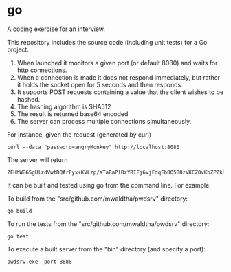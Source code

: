 go
=========

A coding exercise for an interview.

This repository includes the source code (including unit tests) for a Go project.

1. When launched it monitors a given port (or default 8080) and waits for http connections.
2. When a connection is made it does not respond immediately, but rather it holds the socket open for 5 seconds and then responds.
3. It supports POST requests containing a value that the client wishes to be hashed.
4. The hashing algorithm is SHA512
5. The result is returned base64 encoded
6. The server can process multiple connections simultaneously.

For instance, given the request (generated by curl)

    curl --data "password=angryMonkey" http://localhost:8080

The server will return

    ZEHhWB65gUlzdVwtDQArEyx+KVLzp/aTaRaPlBzYRIFj6vjFdqEb0Q5B8zVKCZ0vKbZPZklJz0Fd7su2A+gf7Q==

It can be built and tested using go from the command line. For example:

To build from the "src/github.com/mwaldtha/pwdsrv" directory:
    
    go build


To run the tests from the "src/github.com/mwaldtha/pwdsrv" directory:
    
    go test

To execute a built server from the "bin" directory (and specify a port):
   
    pwdsrv.exe -port 8888
